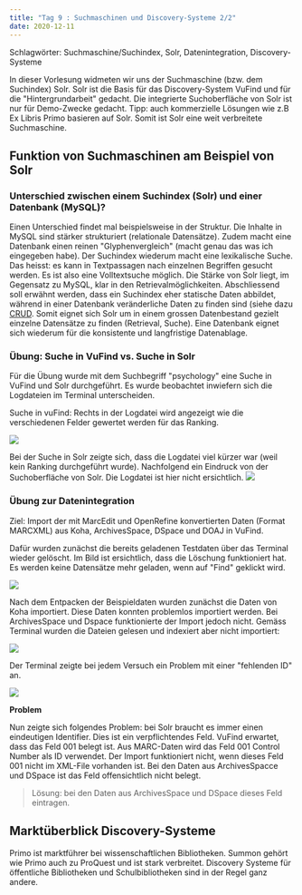 ```yaml
---
title: "Tag 9 : Suchmaschinen und Discovery-Systeme 2/2"
date: 2020-12-11
---
```


Schlagwörter: Suchmaschine/Suchindex, Solr, Datenintegration, Discovery-Systeme

In dieser Vorlesung widmeten wir uns der Suchmaschine (bzw. dem Suchindex) Solr. Solr ist die Basis für das Discovery-System VuFind und für die "Hintergrundarbeit" gedacht. Die integrierte Suchoberfläche von Solr ist nur für Demo-Zwecke gedacht. Tipp: auch kommerzielle Lösungen wie z.B Ex Libris Primo basieren auf Solr. Somit ist Solr eine weit verbreitete Suchmaschine.

## Funktion von Suchmaschinen am Beispiel von Solr

### Unterschied zwischen einem Suchindex (Solr) und einer Datenbank (MySQL)?
Einen Unterschied findet mal beispielsweise in der Struktur. Die Inhalte in MySQL sind stärker strukturiert (relationale Datensätze). Zudem macht eine Datenbank einen reinen "Glyphenvergleich" (macht genau das was ich eingegeben habe). Der Suchindex wiederum macht eine lexikalische Suche. Das heisst: es kann in Textpassagen nach einzelnen Begriffen gesucht werden. Es ist also eine Volltextsuche möglich. Die Stärke von Solr liegt, im Gegensatz zu MySQL, klar in den Retrievalmöglichkeiten. Abschliessend soll erwähnt werden, dass ein Suchindex eher statische Daten abbildet, während in einer Datenbank veränderliche Daten zu finden sind (siehe dazu [CRUD](https://de.wikipedia.org/wiki/CRUD). Somit eignet sich Solr um in einem grossen Datenbestand gezielt einzelne  Datensätze zu finden (Retrieval, Suche). Eine Datenbank eignet sich wiederum für die konsistente und langfristige Datenablage.



### Übung: Suche in VuFind vs. Suche in Solr

Für die Übung wurde mit dem Suchbegriff "psychology" eine Suche in VuFind und Solr durchgeführt. Es wurde beobachtet inwiefern sich die Logdateien im Terminal unterscheiden.

Suche in vuFind: Rechts in der Logdatei wird angezeigt wie die verschiedenen Felder gewertet werden für das Ranking.

![]({{site.baseurl}}/images/vufindvssolr1.png)

Bei der Suche in Solr zeigte sich, dass die Logdatei viel kürzer war (weil kein Ranking durchgeführt wurde). Nachfolgend ein Eindruck von der Suchoberfläche von Solr. Die Logdatei ist hier nicht ersichtlich.
![]({{site.baseurl}}/images/vufindvssolr2.png)

### Übung zur Datenintegration

Ziel: Import der mit MarcEdit und OpenRefine konvertierten Daten (Format MARCXML) aus Koha, ArchivesSpace, DSpace und DOAJ in VuFind. 

Dafür wurden zunächst die bereits geladenen Testdaten über das Terminal wieder gelöscht. Im Bild ist ersichtlich, dass die Löschung funktioniert hat. Es werden keine Datensätze mehr geladen, wenn auf "Find" geklickt wird.

![]({{site.baseurl}}/images/vufind_testdatenloeschen.png)

Nach dem Entpacken der Beispieldaten wurden zunächst die Daten von Koha importiert. Diese Daten konnten problemlos importiert werden. Bei ArchivesSpace und Dspace funktionierte der Import jedoch nicht. Gemäss Terminal wurden die Dateien gelesen und indexiert aber nicht importiert:

![]({{site.baseurl}}/images/fehlendeid1.png)

Der Terminal zeigte bei jedem Versuch ein Problem mit einer "fehlenden ID" an. 

![]({{site.baseurl}}/images/fehlendeid2.png)


**Problem**

Nun zeigte sich folgendes Problem: bei Solr braucht es immer einen eindeutigen Identifier. Dies ist ein verpflichtendes Feld. VuFind erwartet, dass das Feld 001 belegt ist. Aus MARC-Daten wird das Feld 001 Control Number als ID verwendet. Der Import funktioniert nicht, wenn dieses Feld 001 nicht im XML-File vorhanden ist. Bei den Daten aus ArchivesSpacce und DSpace ist das Feld offensichtlich nicht belegt.

> Lösung: bei den Daten aus ArchivesSpace und DSpace dieses Feld eintragen.

## Marktüberblick Discovery-Systeme
Primo ist marktführer bei wissenschaftlichen Bibliotheken. Summon gehört wie Primo auch zu ProQuest und ist stark verbreitet.
Discovery Systeme für öffentliche Bibliotheken und Schulbibliotheken sind in der Regel ganz andere.









